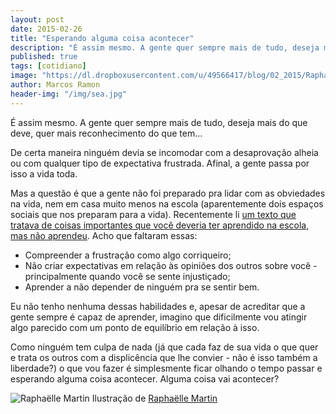 ```yaml
---
layout: post
date: 2015-02-26
title: "Esperando alguma coisa acontecer"
description: "É assim mesmo. A gente quer sempre mais de tudo, deseja mais do que deve, quer mais reconhecimento do que tem."
published: true
tags: [cotidiano]
image: "https://dl.dropboxusercontent.com/u/49566417/blog/02_2015/RaphaelleMartin%20.jpg"
author: Marcos Ramon
header-img: "/img/sea.jpg"
---
```


É assim mesmo. A gente quer sempre mais de tudo, deseja mais do que deve, quer mais reconhecimento do que tem...

De certa maneira ninguém devia se incomodar com a desaprovação alheia ou com qualquer tipo de expectativa frustrada. Afinal, a gente passa por isso a vida toda.

Mas a questão é que a gente não foi preparado pra lidar com as obviedades na vida, nem em casa muito menos na escola (aparentemente dois espaços sociais que nos preparam para a vida). Recentemente li [um texto que tratava de coisas importantes que você deveria ter aprendido na escola, mas não aprendeu](https://medium.com/from-uncollege/the-10-crucial-skills-they-won-t-teach-you-at-school-and-how-to-learn-them-anyway-793484b93dcb). Acho que faltaram essas:

- Compreender a frustração como algo corriqueiro;
- Não criar expectativas em relação às opiniões dos outros sobre você - principalmente quando você se sente injustiçado;
 - Aprender a não depender de ninguém pra se sentir bem.

Eu não tenho nenhuma dessas habilidades e, apesar de acreditar que a gente sempre é capaz de aprender, imagino que dificilmente vou atingir algo parecido com um ponto de equilíbrio em relação à isso.

Como ninguém tem culpa de nada (já que cada faz de sua vida o que quer e trata os outros com a displicência que lhe convier - não é isso também a liberdade?) o que vou fazer é simplesmente ficar olhando o tempo passar e esperando alguma coisa acontecer. Alguma coisa vai acontecer?

![Raphaëlle Martin](https://dl.dropboxusercontent.com/u/49566417/blog/02_2015/RaphaelleMartin%20.jpg)
<span class="caption text-muted">Ilustração de [Raphaëlle Martin](http://raphaellemartin.com/CANICULE)</span>
